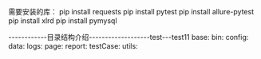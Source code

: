 需要安装的库：
pip install requests
pip install pytest
pip install allure-pytest
pip install xlrd
pip install pymysql


------------目录结构介绍-------------------test---test11
base:
bin:
config:
data:
logs:
page:
report:
testCase:
utils:

